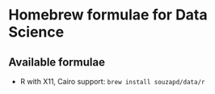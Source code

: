 # Homebrew formulae for Data Science

## Available formulae
- R with X11, Cairo support: ```brew install souzapd/data/r```
